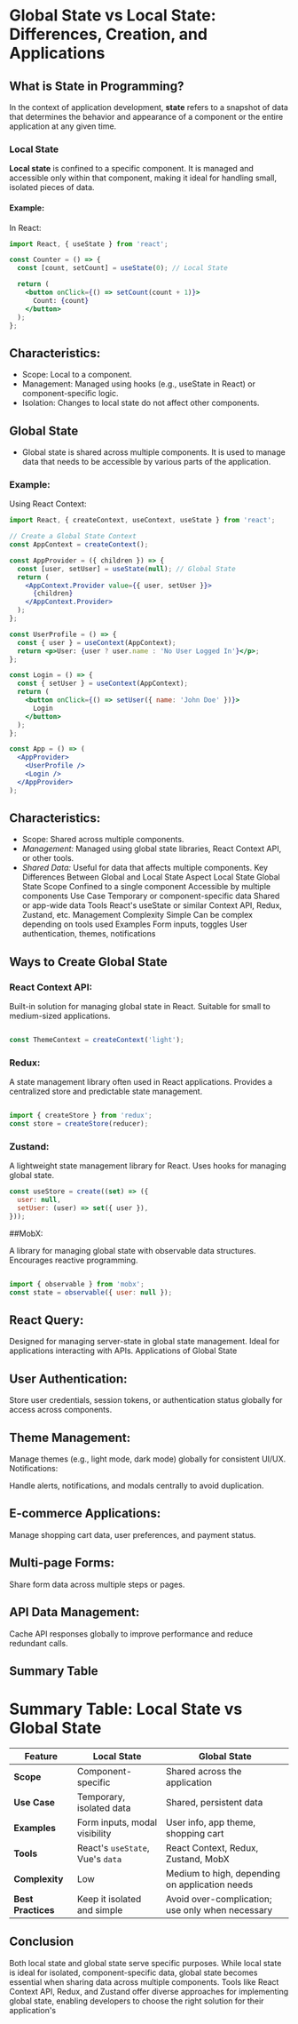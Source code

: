 # Global State vs Local State: Differences, Creation, and Applications

## What is State in Programming?

In the context of application development, **state** refers to a snapshot of data that determines the behavior and appearance of a component or the entire application at any given time.

### Local State
**Local state** is confined to a specific component. It is managed and accessible only within that component, making it ideal for handling small, isolated pieces of data.

#### Example:
In React:
```jsx
import React, { useState } from 'react';

const Counter = () => {
  const [count, setCount] = useState(0); // Local State

  return (
    <button onClick={() => setCount(count + 1)}>
      Count: {count}
    </button>
  );
};

```
## Characteristics:
- Scope: Local to a component.
- Management: Managed using hooks (e.g., useState in React) or component-specific logic.
- Isolation: Changes to local state do not affect other components.

## Global State
- Global state is shared across multiple components. It is used to manage data that needs to be accessible by various parts of the application.

### Example:
Using React Context:

```jsx
import React, { createContext, useContext, useState } from 'react';

// Create a Global State Context
const AppContext = createContext();

const AppProvider = ({ children }) => {
  const [user, setUser] = useState(null); // Global State
  return (
    <AppContext.Provider value={{ user, setUser }}>
      {children}
    </AppContext.Provider>
  );
};

const UserProfile = () => {
  const { user } = useContext(AppContext);
  return <p>User: {user ? user.name : 'No User Logged In'}</p>;
};

const Login = () => {
  const { setUser } = useContext(AppContext);
  return (
    <button onClick={() => setUser({ name: 'John Doe' })}>
      Login
    </button>
  );
};

const App = () => (
  <AppProvider>
    <UserProfile />
    <Login />
  </AppProvider>
);
```

## Characteristics:
- Scope: Shared across multiple components.
- *Management:* Managed using global state libraries, React Context API, or other tools.
- *Shared Data:* Useful for data that affects multiple components.
Key Differences Between Global and Local State Aspect	Local State	Global State Scope	Confined to a single component	Accessible by multiple components Use Case	Temporary or component-specific data	Shared or app-wide data Tools	React's useState or similar	Context API, Redux, Zustand, etc. Management Complexity	Simple	Can be complex depending on tools used Examples	Form inputs, toggles	User authentication, themes, notifications

## Ways to Create Global State

### React Context API:

Built-in solution for managing global state in React.
Suitable for small to medium-sized applications.

```jsx

const ThemeContext = createContext('light');
```

### Redux:

A state management library often used in React applications.
Provides a centralized store and predictable state management.

```javascript

import { createStore } from 'redux';
const store = createStore(reducer);
```
### Zustand:

A lightweight state management library for React.
Uses hooks for managing global state.

```javascript
const useStore = create((set) => ({
  user: null,
  setUser: (user) => set({ user }),
}));
```

##MobX:

A library for managing global state with observable data structures.
Encourages reactive programming.

```javascript

import { observable } from 'mobx';
const state = observable({ user: null });
```
## React Query:

Designed for managing server-state in global state management.
Ideal for applications interacting with APIs.
Applications of Global State
## User Authentication:

Store user credentials, session tokens, or authentication status globally for access across components.
## Theme Management:

Manage themes (e.g., light mode, dark mode) globally for consistent UI/UX.
Notifications:

Handle alerts, notifications, and modals centrally to avoid duplication.
## E-commerce Applications:

Manage shopping cart data, user preferences, and payment status.
## Multi-page Forms:

Share form data across multiple steps or pages.
## API Data Management:

Cache API responses globally to improve performance and reduce redundant calls.
## Summary Table
# Summary Table: Local State vs Global State

| **Feature**        | **Local State**                    | **Global State**                         |
|---------------------|------------------------------------|------------------------------------------|
| **Scope**           | Component-specific                | Shared across the application            |
| **Use Case**        | Temporary, isolated data          | Shared, persistent data                  |
| **Examples**        | Form inputs, modal visibility     | User info, app theme, shopping cart      |
| **Tools**           | React's `useState`, Vue's `data`  | React Context, Redux, Zustand, MobX      |
| **Complexity**      | Low                               | Medium to high, depending on application needs |
| **Best Practices**  | Keep it isolated and simple       | Avoid over-complication; use only when necessary |


## Conclusion
Both local state and global state serve specific purposes. While local state is ideal for isolated, component-specific data, global state becomes essential when sharing data across multiple components. Tools like React Context API, Redux, and Zustand offer diverse approaches for implementing global state, enabling developers to choose the right solution for their application's
